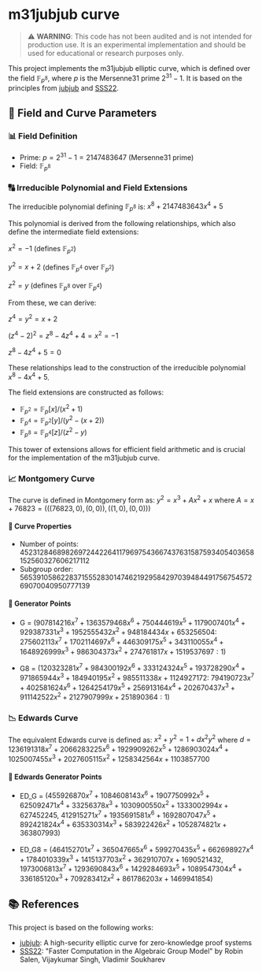 # m31jubjub curve

> ⚠️ **WARNING**: This code has not been audited and is not intended for production use. It is an experimental implementation and should be used for educational or research purposes only.

This project implements the m31jubjub elliptic curve, which is defined over the field $\mathbb{F}_{p^8}$, where $p$ is the Mersenne31 prime $2^{31}-1$. It is based on the principles from [jubjub](https://github.com/daira/jubjub) and [SSS22](https://eprint.iacr.org/2022/277).

## 🔢 Field and Curve Parameters

### 📊 Field Definition
- Prime: $p = 2^{31} - 1 = 2147483647$ (Mersenne31 prime)
- Field: $\mathbb{F}_{p^8}$

### 🔠 Irreducible Polynomial and Field Extensions
The irreducible polynomial defining $\mathbb{F}_{p^8}$ is:
$x^8 + 2147483643x^4 + 5$

This polynomial is derived from the following relationships, which also define the intermediate field extensions:

$x^2 = -1$ (defines $\mathbb{F}_{p^2}$)

$y^2 = x+2$ (defines $\mathbb{F}_{p^4}$ over $\mathbb{F}_{p^2}$)

$z^2 = y$ (defines $\mathbb{F}_{p^8}$ over $\mathbb{F}_{p^4}$)

From these, we can derive:

$z^4 = y^2 = x+2$

$(z^4-2)^2 = z^8 - 4z^4 + 4 = x^2 = -1$

$z^8 - 4z^4 + 5 = 0$

These relationships lead to the construction of the irreducible polynomial $x^8 -4 x^4 + 5$.

The field extensions are constructed as follows:

- $\mathbb{F}_{p^2} = \mathbb{F} _p[x] / (x^2 + 1)$
- $\mathbb{F}_{p^4} = \mathbb{F} _{p^2}[y] / (y^2 - (x+2))$
- $\mathbb{F}_{p^8} = \mathbb{F} _{p^4}[z] / (z^2 - y)$

This tower of extensions allows for efficient field arithmetic and is crucial for the implementation of the m31jubjub curve.

### 📈 Montgomery Curve
The curve is defined in Montgomery form as:
$y^2 = x^3 + Ax^2 + x$
where $A = x + 76823 = (((76823, 0), (0, 0)), ((1, 0), (0, 0)))$

#### 🔢 Curve Properties
- Number of points: 452312846898269724422641179697543667437631587593405403658152560327606217112
- Subgroup order: 56539105862283715552830147462192958429703948449175675457269070040950777139

#### 🎯 Generator Points
- G = $(907814216x^7 + 1363579468x^6 + 750444619x^5 + 1179007401x^4 + 929387331x^3 + 1952555432x^2 + 948184434x + 653256504 :$ 
     $275602113x^7 + 1702114697x^6 + 446309175x^5 + 343110055x^4 + 1648926999x^3 + 986304373x^2 + 274761817x + 1519537697 : 1)$

- G8 = $(120323281x^7 + 984300192x^6 + 333124324x^5 + 193728290x^4 + 971865944x^3 + 184940195x^2 + 985511338x + 1124927172 :$ 
      $794190723x^7 + 402581624x^6 + 1264254179x^5 + 256913164x^4 + 202670437x^3 + 911142522x^2 + 2127907999x + 251890364 : 1)$

### 📉 Edwards Curve
The equivalent Edwards curve is defined as:
$x^2 + y^2 = 1 + dx^2y^2$
where $d = 1236191318x^7 + 2066283225x^6 + 1929909262x^5 + 1286903024x^4 + 1025007455x^3 + 2027605115x^2 + 1258342564x + 1103857700$

#### 🎯 Edwards Generator Points
- ED_G = $(455926870x^7 + 1084608143x^6 + 1907750992x^5 + 625092471x^4 + 33256378x^3 + 1030900550x^2 + 1333002994x + 627452245,$
         $412915271x^7 + 1935691581x^6 + 1692807047x^5 + 892421824x^4 + 635330314x^3 + 583922426x^2 + 1052874821x + 363807993)$

- ED_G8 = $(464152701x^7 + 365047665x^6 + 599270435x^5 + 662698927x^4 + 1784010339x^3 + 1415137703x^2 + 362910707x + 1690521432,$
          $1973006813x^7 + 1293690843x^6 + 1429284693x^5 + 1089547304x^4 + 336185120x^3 + 709283412x^2 + 861786203x + 1469941854)$

## 📚 References

This project is based on the following works:
- [jubjub](https://github.com/daira/jubjub): A high-security elliptic curve for zero-knowledge proof systems
- [SSS22](https://eprint.iacr.org/2022/277): "Faster Computation in the Algebraic Group Model" by Robin Salen, Vijaykumar Singh, Vladimir Soukharev
